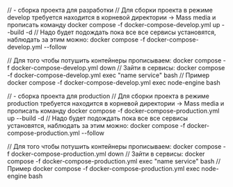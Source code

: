// - сборка проекта для разработки
// Для сборки проекта в режиме develop требуется находится в корневой директории -> Mass media и прописать команду
docker compose -f docker-compose-develop.yml up --build -d
// Надо будет подождать пока все все сервисы установятся, наблюдать за этим можно:
docker compose -f docker-compose-develop.yml --follow

// Для того чтобы потушить контейнеры прописываем:
docker compose -f docker-compose-develop.yml down
// Зайти в сервисы:
docker compose -f docker-compose-develop.yml exec "name service" bash
// Пример
docker compose -f docker-compose-develop.yml exec node-engine bash


// - сборка проекта для production
// Для сборки проекта в режиме production требуется находится в корневой директории -> Mass media и прописать команду
docker compose -f docker-compose-production.yml up --build -d
// Надо будет подождать пока все все сервисы установятся, наблюдать за этим можно:
docker compose -f docker-compose-production.yml --follow

// Для того чтобы потушить контейнеры прописываем:
docker compose -f docker-compose-production.yml down
// Зайти в сервисы:
docker compose -f docker-compose-production.yml exec "name service" bash
// Пример
docker compose -f docker-compose-production.yml exec node-engine bash